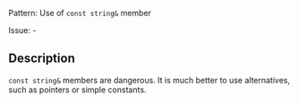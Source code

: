 Pattern: Use of `const string&` member

Issue: -

## Description

`const string&` members are dangerous. It is much better to use alternatives, such as pointers or simple constants.
